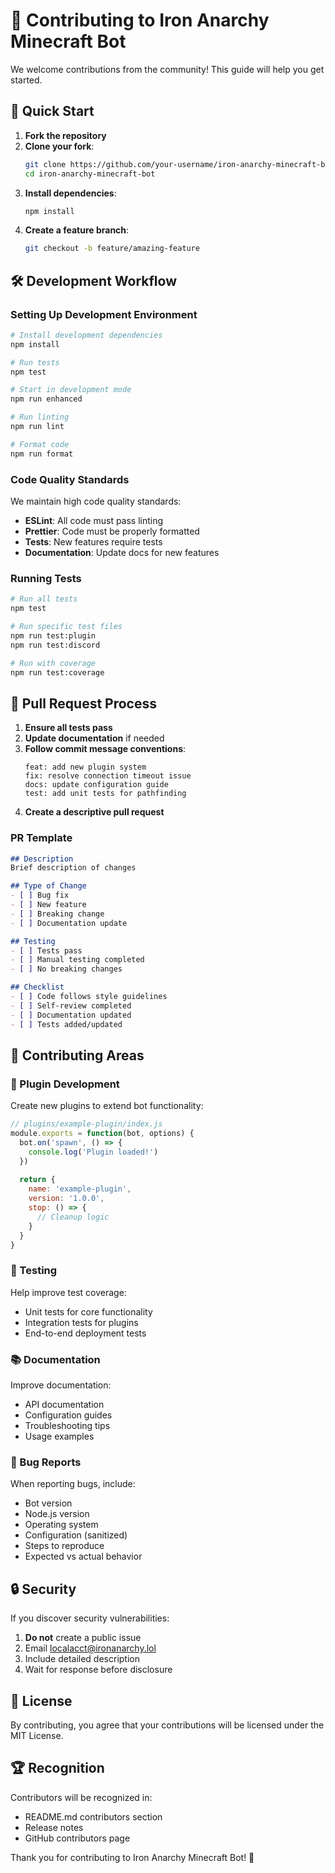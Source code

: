 # 🤝 Contributing to Iron Anarchy Minecraft Bot

We welcome contributions from the community! This guide will help you get started.

## 🚀 Quick Start

1. **Fork the repository**
2. **Clone your fork**:
   ```bash
   git clone https://github.com/your-username/iron-anarchy-minecraft-bot.git
   cd iron-anarchy-minecraft-bot
   ```
3. **Install dependencies**:
   ```bash
   npm install
   ```
4. **Create a feature branch**:
   ```bash
   git checkout -b feature/amazing-feature
   ```

## 🛠️ Development Workflow

### Setting Up Development Environment

```bash
# Install development dependencies
npm install

# Run tests
npm test

# Start in development mode
npm run enhanced

# Run linting
npm run lint

# Format code
npm run format
```

### Code Quality Standards

We maintain high code quality standards:

- **ESLint**: All code must pass linting
- **Prettier**: Code must be properly formatted
- **Tests**: New features require tests
- **Documentation**: Update docs for new features

### Running Tests

```bash
# Run all tests
npm test

# Run specific test files
npm run test:plugin
npm run test:discord

# Run with coverage
npm run test:coverage
```

## 📝 Pull Request Process

1. **Ensure all tests pass**
2. **Update documentation** if needed
3. **Follow commit message conventions**:
   ```
   feat: add new plugin system
   fix: resolve connection timeout issue
   docs: update configuration guide
   test: add unit tests for pathfinding
   ```
4. **Create a descriptive pull request**

### PR Template

```markdown
## Description
Brief description of changes

## Type of Change
- [ ] Bug fix
- [ ] New feature
- [ ] Breaking change
- [ ] Documentation update

## Testing
- [ ] Tests pass
- [ ] Manual testing completed
- [ ] No breaking changes

## Checklist
- [ ] Code follows style guidelines
- [ ] Self-review completed
- [ ] Documentation updated
- [ ] Tests added/updated
```

## 🎯 Contributing Areas

### 🔌 Plugin Development

Create new plugins to extend bot functionality:

```javascript
// plugins/example-plugin/index.js
module.exports = function(bot, options) {
  bot.on('spawn', () => {
    console.log('Plugin loaded!')
  })
  
  return {
    name: 'example-plugin',
    version: '1.0.0',
    stop: () => {
      // Cleanup logic
    }
  }
}
```

### 🧪 Testing

Help improve test coverage:

- Unit tests for core functionality
- Integration tests for plugins
- End-to-end deployment tests

### 📚 Documentation

Improve documentation:

- API documentation
- Configuration guides
- Troubleshooting tips
- Usage examples

### 🐛 Bug Reports

When reporting bugs, include:

- Bot version
- Node.js version
- Operating system
- Configuration (sanitized)
- Steps to reproduce
- Expected vs actual behavior

## 🔒 Security

If you discover security vulnerabilities:

1. **Do not** create a public issue
2. Email [localacct@ironanarchy.lol](mailto:localacct@ironanarchy.lol)
3. Include detailed description
4. Wait for response before disclosure

## 📄 License

By contributing, you agree that your contributions will be licensed under the MIT License.

## 🏆 Recognition

Contributors will be recognized in:

- README.md contributors section
- Release notes
- GitHub contributors page

Thank you for contributing to Iron Anarchy Minecraft Bot! 🤖
